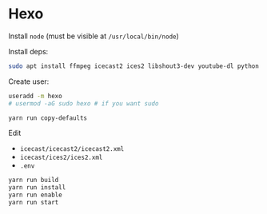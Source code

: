 # Hexo

Install `node` (must be visible at `/usr/local/bin/node`)

Install deps:
```bash
sudo apt install ffmpeg icecast2 ices2 libshout3-dev youtube-dl python
```

Create user:
```bash
useradd -m hexo
# usermod -aG sudo hexo # if you want sudo
```

```bash
yarn run copy-defaults
```

Edit
* `icecast/icecast2/icecast2.xml`
* `icecast/ices2/ices2.xml`
* `.env`


```bash
yarn run build
yarn run install 
yarn run enable 
yarn run start 
```
